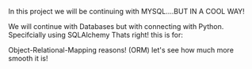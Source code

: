 In this project we will be continuing with MYSQL....BUT IN A COOL WAY!

We will continue with Databases but with connecting with Python.
Specifcially using SQLAlchemy Thats right! this is for:

Object-Relational-Mapping reasons! (ORM) let's see how much more smooth it is!